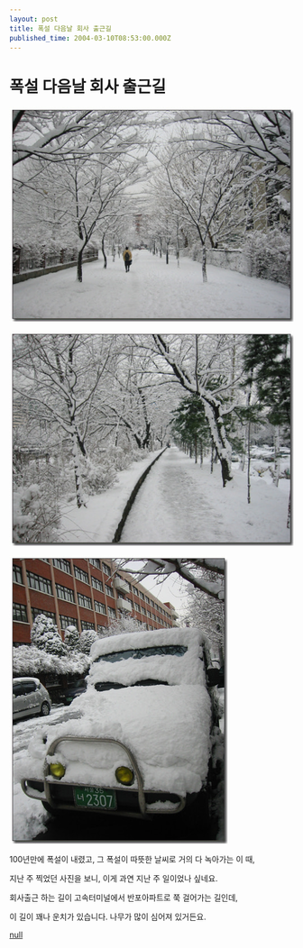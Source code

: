 ```yaml
---
layout: post
title: 폭설 다음날 회사 출근길
published_time: 2004-03-10T08:53:00.000Z
---
```


# 폭설 다음날 회사 출근길


![](../pds/200902/04/80/a0109780_49897947b65ac.jpg)

![](../pds/200902/04/80/a0109780_49897947d8232.jpg)

![](../pds/200902/04/80/a0109780_49897947f23af.jpg)

100년만에 폭설이 내렸고, 그 폭설이 따뜻한 날씨로 거의 다 녹아가는 이 때,

지난 주 찍었던 사진을 보니, 이게 과연 지난 주 일이었나 싶네요.

회사출근 하는 길이 고속터미널에서 반포아파트로 쭉 걸어가는 길인데,

이 길이 꽤나 운치가 있습니다. 나무가 많이 심어져 있거든요.

[null](../6166936.html#6166936_1)

